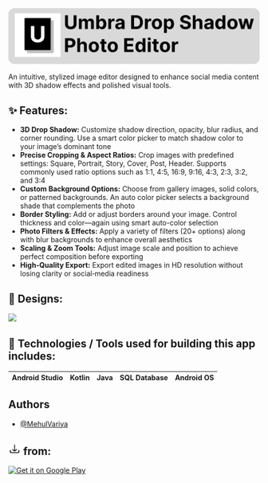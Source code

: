 <img src="https://github.com/MehulVariya/Umbra-Drop-Shadow-Photo-Editor/blob/main/umbra_drop_shadow_photo_editor_logo.png"/>

An intuitive, stylized image editor designed to enhance social media content with 3D shadow effects and polished visual tools.

## ✨ Features:
- __3D Drop Shadow:__ Customize shadow direction, opacity, blur radius, and corner rounding. Use a smart color picker to match shadow color to your image’s dominant tone
- __Precise Cropping & Aspect Ratios:__ Crop images with predefined settings: Square, Portrait, Story, Cover, Post, Header. Supports commonly used ratio options such as 1:1, 4:5, 16:9, 9:16, 4:3, 2:3, 3:2, and 3:4 
- __Custom Background Options:__ Choose from gallery images, solid colors, or patterned backgrounds. An auto color picker selects a background shade that complements the photo
- __Border Styling:__ Add or adjust borders around your image. Control thickness and color—again using smart auto-color selection 
- __Photo Filters & Effects:__ Apply a variety of filters (20+ options) along with blur backgrounds to enhance overall aesthetics 
- __Scaling & Zoom Tools:__ Adjust image scale and position to achieve perfect composition before exporting 
- __High‑Quality Export:__ Export edited images in HD resolution without losing clarity or social‑media readiness 

## 🤩 Designs:
<img src="https://github.com/MehulVariya/Umbra-Drop-Shadow-Photo-Editor/blob/main/umbra_drop_shadow_photo_editor_ss.png" />

## 📱 Technologies / Tools used for building this app includes:
| Android Studio |Kotlin | Java | SQL Database | Android OS
| --- | --- | --- | --- | --- |

## Authors

- [@MehulVariya](https://github.com/MehulVariya)

## <img src="https://github.com/MehulVariya/Happy-Valentine-Day-Wishes/blob/main/download.png" alt="Download" width="25" height="25" /> from:
[![Get it on Google Play](https://media.lisk.com/init/google_store_912cd733ee.png?auto=compress,format&fit=max&w=96&q=80)](https://play.google.com/store/apps/details?id=com.image.dropshadow)
